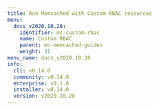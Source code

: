 ```yaml
---
title: Run Memcached with Custom RBAC resources
menu:
  docs_v2020.10.28:
    identifier: mc-custom-rbac
    name: Custom RBAC
    parent: mc-memcached-guides
    weight: 31
menu_name: docs_v2020.10.28
info:
  cli: v0.14.0
  community: v0.14.0
  enterprise: v0.1.0
  installer: v0.14.0
  version: v2020.10.28
---
```


